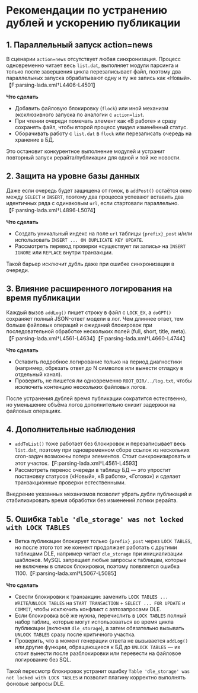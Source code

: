 # Рекомендации по устранению дублей и ускорению публикации

## 1. Параллельный запуск action=news
В сценарии `action=news` отсутствует любая синхронизация. Процесс одновременно читает весь `list.dat`,
выполняет модули парсинга и только после завершения цикла перезаписывает файл, поэтому два параллельных
запуска обрабатывают одну и ту же запись как «Новый».【F:parsing-lada.xml†L4406-L4501】

**Что сделать**
- Добавить файловую блокировку (`flock`) или иной механизм эксклюзивного запуска по аналогии с `action=list`.
- При чтении очереди помечать элемент как «В работе» и сразу сохранять файл, чтобы второй процесс увидел
  изменённый статус.
- Оборачивать работу с `list.dat` в `flock` или перезаписать очередь на хранение в БД.

Это остановит конкурентное выполнение модулей и устранит повторный запуск рерайта/публикации для одной и той же новости.

## 2. Защита на уровне базы данных
Даже если очередь будет защищена от гонок, в `addPost()` остаётся окно между `SELECT` и `INSERT`, поэтому
два процесса успевают вставить два идентичных ряда с одинаковым `url`, если стартовали параллельно.【F:parsing-lada.xml†L4896-L5074】

**Что сделать**
- Создать уникальный индекс на поле `url` таблицы `{prefix}_post` и/или использовать `INSERT ... ON DUPLICATE KEY UPDATE`.
- Рассмотреть перевод проверки «существует ли запись» на `INSERT IGNORE` или `REPLACE` внутри транзакции.

Такой барьер исключит дубль даже при ошибке синхронизации в очереди.

## 3. Влияние расширенного логирования на время публикации
Каждый вызов `addLog()` пишет строку в файл с `LOCK_EX`, а `doGPT()` сохраняет полный JSON-ответ модели в лог.
Чем длиннее ответ, тем больше файловых операций и ожиданий блокировок при последовательной обработке нескольких
полей (full, short, title, meta).【F:parsing-lada.xml†L4561-L4634】【F:parsing-lada.xml†L4660-L4744】

**Что сделать**
- Оставить подробное логирование только на период диагностики (например, обрезать ответ до N символов или вынести
  отладку в отдельный канал).
- Проверить, не пишется ли одновременно `ROOT_DIR/../log.txt`, чтобы исключить контенцию нескольких файловых логов.

После устранения дублей время публикации сократится естественно, но уменьшение объёма логов дополнительно снизит задержки
на файловых операциях.

## 4. Дополнительные наблюдения
- `addToList()` тоже работает без блокировок и перезаписывает весь `list.dat`, поэтому при одновременном сборе ссылок из нескольких
  cron-задач возможны потери элементов. Стоит синхронизировать и этот участок.【F:parsing-lada.xml†L4561-L4593】
- Рассмотреть перенос очереди в таблицу БД — это упростит постановку статусов («Новый», «В работе», «Готово») и сделает транзакционные
  проверки естественными.

Внедрение указанных механизмов позволит убрать дубли публикаций и стабилизировать время обработки без изменений логики рерайта.

## 5. Ошибка `Table 'dle_storage' was not locked with LOCK TABLES`
- Ветка публикации блокирует только `{prefix}_post` через `LOCK TABLES`, но после этого тот же коннект продолжает работать с другими
  таблицами DLE, например читает `dle_storage` при инициализации шаблонов. MySQL запрещает любые запросы к таблицам, которые не включены
  в список блокировки, поэтому появляется ошибка 1100.【F:parsing-lada.xml†L5067-L5085】

**Что сделать**
- Свести блокировки к транзакции: заменить `LOCK TABLES ... WRITE`/`UNLOCK TABLES` на `START TRANSACTION` + `SELECT ... FOR UPDATE` и
  `COMMIT`, чтобы исключить конфликт с автозапросами DLE.
- Если блокировка всё же нужна, перечислить в `LOCK TABLES` полный набор таблиц, которые могут использоваться во время цикла
  публикации (включая `dle_storage`), а затем обязательно вызывать `UNLOCK TABLES` сразу после критичного участка.
- Проверить, что в момент генерации ответа не вызывается `addLog()` или другие функции, обращающиеся к БД до `UNLOCK TABLES` — их стоит
  вынести после разблокировки или перевести на файловое логирование без SQL.

Такой пересмотр блокировок устранит ошибку `Table 'dle_storage' was not locked with LOCK TABLES` и позволит плагину корректно
выполнять фоновые запросы DLE.
